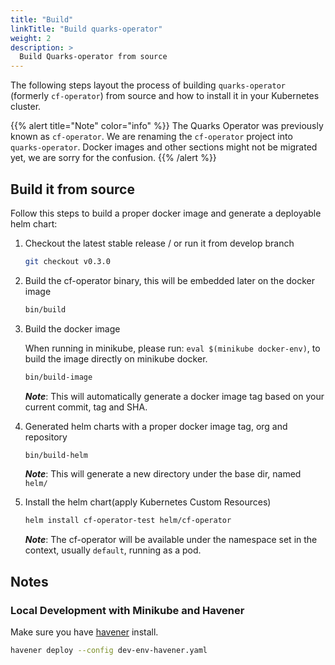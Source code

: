 ```yaml
---
title: "Build"
linkTitle: "Build quarks-operator"
weight: 2
description: >
  Build Quarks-operator from source
---
```


The following steps layout the process of building `quarks-operator` (formerly `cf-operator`) from source and how to install it in your Kubernetes cluster. 

{{% alert title="Note" color="info" %}}
The Quarks Operator was previously known as `cf-operator`. We are renaming the `cf-operator` project into `quarks-operator`. Docker images and other sections might not be migrated yet, we are sorry for the confusion.
{{% /alert %}}

## Build it from source

Follow this steps to build a proper docker image and generate a deployable helm chart:

1. Checkout the latest stable release / or run it from develop branch

    ```bash
    git checkout v0.3.0
    ```

2. Build the cf-operator binary, this will be embedded later on the docker image

    ```bash
    bin/build
    ```

3. Build the docker image

    When running in minikube, please run: `eval $(minikube docker-env)`, to build the image
    directly on minikube docker.

    ```bash
    bin/build-image
    ```

    _**Note**_: This will automatically generate a docker image tag based on your current commit, tag and SHA.

4. Generated helm charts with a proper docker image tag, org and repository

    ```bash
    bin/build-helm
    ```

    _**Note**_: This will generate a new directory under the base dir, named `helm/`

5. Install the helm chart(apply Kubernetes Custom Resources)

    ```bash
    helm install cf-operator-test helm/cf-operator
    ```

    _**Note**_: The cf-operator will be available under the namespace set in the context, usually `default`, running as a pod.

## Notes

### Local Development with Minikube and Havener

Make sure you have [havener](https://github.com/homeport/havener) install.

```bash
havener deploy --config dev-env-havener.yaml
```
